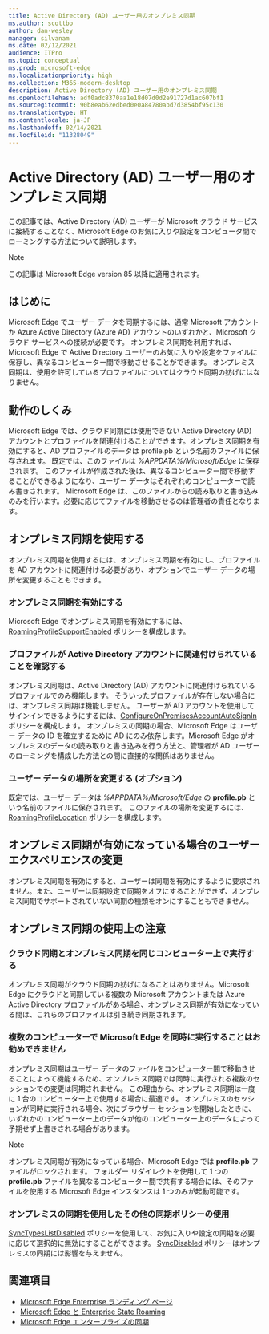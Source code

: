 ```yaml
---
title: Active Directory (AD) ユーザー用のオンプレミス同期
ms.author: scottbo
author: dan-wesley
manager: silvanam
ms.date: 02/12/2021
audience: ITPro
ms.topic: conceptual
ms.prod: microsoft-edge
ms.localizationpriority: high
ms.collection: M365-modern-desktop
description: Active Directory (AD) ユーザー用のオンプレミス同期
ms.openlocfilehash: adf0adc8370aa1e18d07d0d2e91727d1ac607bf1
ms.sourcegitcommit: 90b8eab62edbed0e0a84780abd7d3854bf95c130
ms.translationtype: HT
ms.contentlocale: ja-JP
ms.lasthandoff: 02/14/2021
ms.locfileid: "11328049"
---
```

# Active Directory (AD) ユーザー用のオンプレミス同期

この記事では、Active Directory (AD) ユーザーが Microsoft クラウド サービスに接続することなく、Microsoft Edge のお気に入りや設定をコンピュータ間でローミングする方法について説明します。

> [!NOTE]
> この記事は Microsoft Edge version 85 以降に適用されます。

## はじめに

Microsoft Edge でユーザー データを同期するには、通常 Microsoft アカウントか Azure Active Directory (Azure AD) アカウントのいずれかと、Microsoft クラウド サービスへの接続が必要です。 オンプレミス同期を利用すれば、Microsoft Edge で Active Directory ユーザーのお気に入りや設定をファイルに保存し、異なるコンピューター間で移動させることができます。 オンプレミス同期は、使用を許可しているプロファイルについてはクラウド同期の妨げにはなりません。

## 動作のしくみ

Microsoft Edge では、クラウド同期には使用できない Active Directory (AD) アカウントとプロファイルを関連付けることができます。オンプレミス同期を有効にすると、AD プロファイルのデータは profile.pb という名前のファイルに保存されます。 既定では、このファイルは *%APPDATA%/Microsoft/Edge* に保存されます。 このファイルが作成された後は、異なるコンピューター間で移動することができるようになり、ユーザー データはそれぞれのコンピューターで読み書きされます。 Microsoft Edge は、このファイルからの読み取りと書き込みのみを行います。必要に応じてファイルを移動させるのは管理者の責任となります。

## オンプレミス同期を使用する

オンプレミス同期を使用するには、オンプレミス同期を有効にし、プロファイルを AD アカウントに関連付ける必要があり、オプションでユーザー データの場所を変更することもできます。

### オンプレミス同期を有効にする

Microsoft Edge でオンプレミス同期を有効にするには、[RoamingProfileSupportEnabled](https://docs.microsoft.com/DeployEdge/microsoft-edge-policies#roamingprofilesupportenabled) ポリシーを構成します。

### プロファイルが Active Directory アカウントに関連付けられていることを確認する

オンプレミス同期は、Active Directory (AD) アカウントに関連付けられているプロファイルでのみ機能します。 そういったプロファイルが存在しない場合には、オンプレミス同期は機能しません。 ユーザーが AD アカウントを使用してサインインできるようにするには、[ConfigureOnPremisesAccountAutoSignIn](https://docs.microsoft.com/DeployEdge/microsoft-edge-policies#configureonpremisesaccountautosignin) ポリシーを構成します。 オンプレミスの同期の場合、Microsoft Edge はユーザー データの ID を確立するために AD にのみ依存します。Microsoft Edge がオンプレミスのデータの読み取りと書き込みを行う方法と、管理者が AD ユーザーのローミングを構成した方法との間に直接的な関係はありません。

### ユーザー データの場所を変更する (オプション)

既定では、ユーザー データは *%APPDATA%/Microsoft/Edge* の **profile.pb** という名前のファイルに保存されます。 このファイルの場所を変更するには、[RoamingProfileLocation](https://docs.microsoft.com/DeployEdge/microsoft-edge-policies#roamingprofilelocation) ポリシーを構成します。

## オンプレミス同期が有効になっている場合のユーザー エクスペリエンスの変更

オンプレミス同期を有効にすると、ユーザーは同期を有効にするように要求されません。また、ユーザーは同期設定で同期をオフにすることができず、オンプレミス同期でサポートされていない同期の種類をオンにすることもできません。

## オンプレミス同期の使用上の注意

### クラウド同期とオンプレミス同期を同じコンピューター上で実行する

オンプレミス同期がクラウド同期の妨げになることはありません。Microsoft Edge にクラウドと同期している複数の Microsoft アカウントまたは Azure Active Directory プロファイルがある場合、オンプレミス同期が有効になっている間は、これらのプロファイルは引き続き同期されます。

### 複数のコンピューターで Microsoft Edge を同時に実行することはお勧めできません

オンプレミス同期はユーザー データのファイルをコンピューター間で移動させることによって機能するため、オンプレミス同期では同時に実行される複数のセッションでの変更は同期されません。 この理由から、オンプレミス同期は一度に 1 台のコンピューター上で使用する場合に最適です。 オンプレミスのセッションが同時に実行される場合、次にブラウザー セッションを開始したときに、いずれかのコンピューター上のデータが他のコンピューター上のデータによって予期せず上書きされる場合があります。

> [!NOTE]
> オンプレミス同期が有効になっている場合、Microsoft Edge では **profile.pb** ファイルがロックされます。 フォルダー リダイレクトを使用して 1 つの **profile.pb** ファイルを異なるコンピューター間で共有する場合には、そのファイルを使用する Microsoft Edge インスタンスは 1 つのみが起動可能です。

### オンプレミスの同期を使用したその他の同期ポリシーの使用

[SyncTypesListDisabled](https://docs.microsoft.com/DeployEdge/microsoft-edge-policies#synctypeslistdisabled) ポリシーを使用して、お気に入りや設定の同期を必要に応じて選択的に無効にすることができます。 [SyncDisabled](https://docs.microsoft.com/DeployEdge/microsoft-edge-policies#syncdisabled) ポリシーはオンプレミスの同期には影響を与えません。

## 関連項目

- [Microsoft Edge Enterprise ランディング ページ](https://aka.ms/EdgeEnterprise)
- [Microsoft Edge と Enterprise State Roaming](microsoft-edge-enterprise-state-roaming.md)
- [Microsoft Edge エンタープライズの同期](microsoft-edge-enterprise-sync.md)
